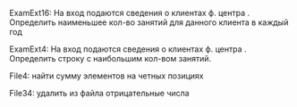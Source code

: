 ExamExt16:
На вход подаются сведения о клиентах ф. центра . Определить наименьшее кол-во занятий для данного клиента в каждый год

ExamExt4:
На вход подаются сведения о клиентах ф. центра . Определить строку с наибольшим кол-вом занятий.

File4:
найти сумму элементов на четных позициях

File34:
удалить из файла отрицательные числа
